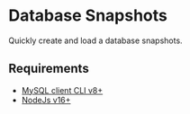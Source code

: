 # Database Snapshots

Quickly create and load a database snapshots.

## Requirements

- [MySQL client CLI v8+](https://dev.mysql.com/doc/mysql-shell/en/mysql-shell-install.html)
- [NodeJs v16+](https://nodejs.org/en/download/current)
